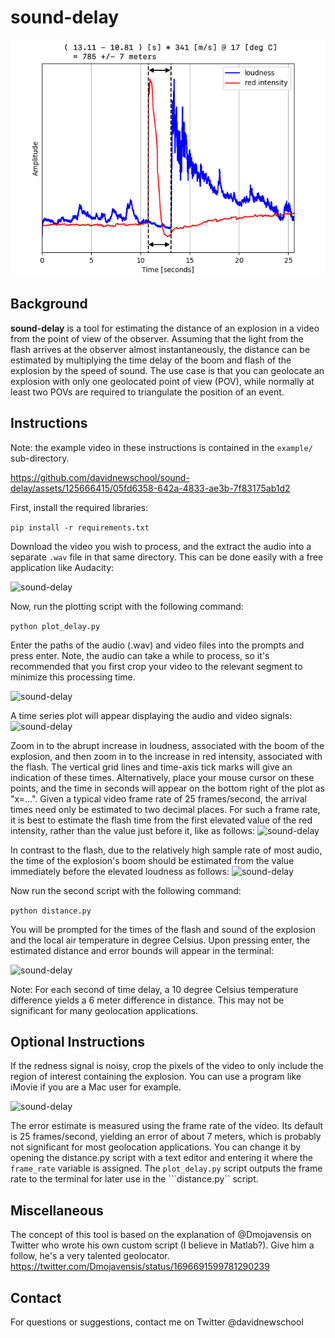# sound-delay

![sound-delay](images/sound-delay.png)

## Background

**sound-delay** is a tool for estimating the distance of an explosion in a video from the point of view of the observer. Assuming that the light from the flash arrives at the observer almost instantaneously, the distance can be estimated by multiplying the time delay of the boom and flash of the explosion by the speed of sound. The use case is that you can geolocate an explosion with only one geolocated point of view (POV), while normally at least two POVs are required to triangulate the position of an event.

## Instructions

Note: the example video in these instructions is contained in the ```example/``` sub-directory.

https://github.com/davidnewschool/sound-delay/assets/125666415/05fd6358-642a-4833-ae3b-7f83175ab1d2

First, install the required libraries:

```pip install -r requirements.txt```

Download the video you wish to process, and the extract the audio into a separate ```.wav``` file in that same directory. This can be done easily with a free application like Audacity: 

![sound-delay](images/audacity.png)

Now, run the plotting script with the following command:

```python plot_delay.py```

Enter the paths of the audio (.wav) and video files into the prompts and press enter. Note, the audio can take a while to process, so it's recommended that you first crop your video to the relevant segment to minimize this processing time. 

![sound-delay](images/prompt1.png)

A time series plot will appear displaying the audio and video signals: 
![sound-delay](images/plot1.png)

Zoom in to the abrupt increase in loudness, associated with the boom of the explosion, and then zoom in to the increase in red intensity, associated with the flash. The vertical grid lines and time-axis tick marks will give an indication of these times. Alternatively, place your mouse cursor on these points, and the time in seconds will appear on the bottom right of the plot as "x=...". Given a typical video frame rate of 25 frames/second, the arrival times need only be estimated to two decimal places. For such a frame rate, it is best to estimate the flash time from the first elevated value of the red intensity, rather than the value just before it, like as follows:
![sound-delay](images/plot2.png)

In contrast to the flash, due to the relatively high sample rate of most audio, the time of the explosion's boom should be estimated from the value immediately before the elevated loudness as follows:
![sound-delay](images/plot3.png)

Now run the second script with the following command:

```python distance.py```

You will be prompted for the times of the flash and sound of the explosion and the local air temperature in degree Celsius. Upon pressing enter, the estimated distance and error bounds will appear in the terminal:

![sound-delay](images/prompt2.png)

Note: For each second of time delay, a 10 degree Celsius temperature difference yields a 6 meter difference in distance. This may not be significant for many geolocation applications.

## Optional Instructions

If the redness signal is noisy, crop the pixels of the video to only include the region of interest containing the explosion. You can use a program like iMovie if you are a Mac user for example.

![sound-delay](images/iMovie.png)

The error estimate is measured using the frame rate of the video. Its default is 25 frames/second, yielding an error of about 7 meters, which is probably not significant for most geolocation applications. You can change it by opening the distance.py script with a text editor and entering it where the  ```frame_rate``` variable is assigned. The ```plot_delay.py``` script outputs the frame rate to the terminal for later use in the ```distance.py`` script.

## Miscellaneous

The concept of this tool is based on the explanation of @Dmojavensis on Twitter who wrote his own custom script (I believe in Matlab?). Give him a follow, he's a very talented geolocator. https://twitter.com/Dmojavensis/status/1696691599781290239

## Contact

For questions or suggestions, contact me on Twitter @davidnewschool
